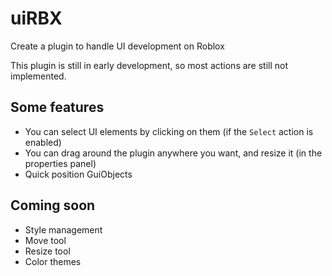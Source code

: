 # uiRBX
Create a plugin to handle UI development on Roblox

This plugin is still in early development, so most actions are still not implemented.

## Some features
- You can select UI elements by clicking on them (if the `Select` action is enabled)
- You can drag around the plugin anywhere you want, and resize it (in the properties panel)
- Quick position GuiObjects

## Coming soon
- Style management
- Move tool
- Resize tool 
- Color themes
